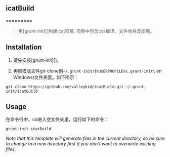 ## icatBuild
=========

> 用[grunt-init][]构建icat项目, 项目中包含css编译、文件合并及压缩。

## Installation
1. 请先安装[grunt-init][].

2. 再把模版文件git-clone到`~/.grunt-init/`(`%USERPROFILE%\.grunt-init\` on Windows)文件夹里。如下所示：

```
git clone https://github.com/valleykid/icatBuild.git ~/.grunt-init/icatBuild
```

## Usage

在命令行中，cd进入空文件夹里，运行如下的命令：

```
grunt-init icatBuild
```

_Note that this template will generate files in the current directory, so be sure to change to a new directory first if you don't want to overwrite existing files._